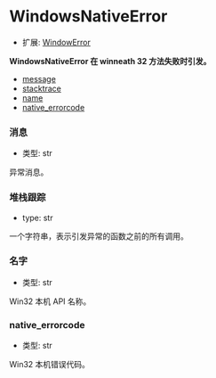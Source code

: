 # WindowsNativeError

- 扩展: [WindowError](./windowerror.md)

**WindowsNativeError 在 winneath 32 方法失败时引发。**

- [message](#message)
- [stacktrace](#stacktrace)
- [name](#name)
- [native_errorcode](#native_errorcode)

### 消息
- 类型: str

异常消息。


### 堆栈跟踪
- type: str

一个字符串，表示引发异常的函数之前的所有调用。

### 名字
- 类型: str

Win32 本机 API 名称。


### native_errorcode
- 类型: str

Win32 本机错误代码。